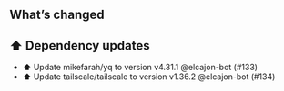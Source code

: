 ## What’s changed
## ⬆️ Dependency updates

- ⬆️ Update mikefarah/yq to version v4.31.1 @elcajon-bot (#133)
- ⬆️ Update tailscale/tailscale to version v1.36.2 @elcajon-bot (#134)
